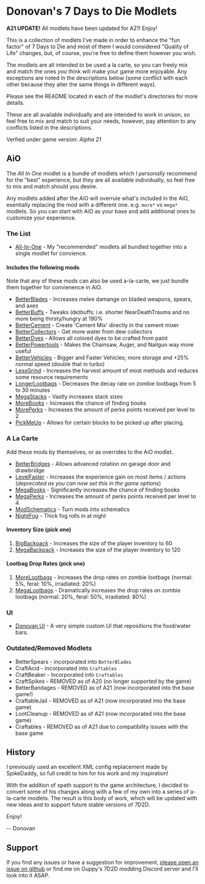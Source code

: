 # Donovan's 7 Days to Die Modlets

**A21 UPDATE!** All modlets have been updated for A21! Enjoy!

This is a collection of modlets I've made in order to enhance the "fun factor" of 7 Days to Die and most of them I would considered "Quality of Life" changes, but, of course, you're free to define them however you wish.

The modlets are all intended to be used a la carte, so you can freely mix and match the ones _you_ think will make your game more enjoyable. Any exceptions are noted in the descriptions below (some conflict with each other because they alter the same things in different ways).

Please see the README located in each of the modlet's directories for more details.

These are all available individually and are intended to work in unison, so feel free to mix and match to suit your needs, however, pay attention to any conflicts listed in the descriptions.

Verfied under game version: _Alpha 21_

## AiO

The _All In One_ modlet is a bundle of modlets which _I personally_ recommend for the "best" experience, but they are all available individually, so feel free to mix and match should you desire.

Any modlets added after the AiO will overrule what's included in the AiO, esentially replacing the mod with a different one. e.g. `more*` vs `mega*` modlets. So you can start with AiO as your base and add additional ones to customize your experience.

### The List

- [All-In-One](donovan-aio) - My "recommended" modlets all bundled together into a single modlet for convience.

#### Includes the following mods

Note that any of these mods can also be used a-la-carte, we just bundle them together for convienence in AiO.

- [BetterBlades](donovan-betterblades) - Increases melee damange on bladed weapons, spears, and axes
- [BetterBuffs](donovan-betterbuffs) - Tweaks (de)buffs; i.e. shorter NearDeathTrauma and no more being thirsty/hungry at 190%
- [BetterCement](donovan-bettercement) - Create 'Cement Mix' directly in the cement mixer
- [BetterCollectors](donovan-bettercollectors) - Get more water from dew collectors
- [BetterDyes](donovan-betterdyes) - Allows all colored dyes to be crafted from paint
- [BetterPowertools](donovan-betterpowertools) - Makes the Chainsaw, Auger, and Nailgun way more useful
- [BetterVehicles](donovan-bettervehicles) - Bigger and Faster Vehicles; more storage and +25% normal speed (double that in turbo)
- [LessGrind](donovan-lessgrind) - Increases the harvest amount of most methods and reduces some resource requirements
- [LongerLootbags](donovan-longerlootbags) - Decreases the decay rate on zombie lootbags from 5 to 30 minutes
- [MegaStacks](donovan-megastacks) - Vastly increases stack sizes
- [MoreBooks](donovan-morebooks) - Increases the chance of finding books
- [MorePerks](donovan-moreperks) - Increases the amount of perks points received per level to 2
- [PickMeUp](donovan-pickmeup) - Allows for certain blocks to be picked up after placing.

### A La Carte

Add these mods by themselves, or as overrides to the AiO modlet.

- [BetterBridges](donovan-betterbridges) - Allows advanced rotation on garage door and drawbridge
- [LevelFaster](donovan-levelfaster) - Increases the experience gain on most items / actions (_deprecated as you can now set this in the game options_)
- [MegaBooks](donovan-megabooks) - Significantly increases the chance of finding books
- [MegaPerks](donovan-megaperks) - Increases the amount of perks points received per level to 4
- [ModSchematics](donovan-modschematics) - Turn mods into schematics
- [NightFog](donovan-nightfog) - Thick fog rolls in at night

#### Inventory Size (pick one)

1. [BigBackpack](donovan-bigbackpack) - Increases the size of the player inventory to 60
2. [MegaBackpack](donovan-megabackpack) - Increases the size of the player inventory to 120

#### Lootbag Drop Rates (pick one)

1. [MoreLootbags](donovan-morelootbags) - Increases the drop rates on zombie lootbags (normal: 5%, feral: 10%, irradiated: 20%)
2. [MegaLootbags](donovan-megalootbags) - Dramatically increases the drop rates on zombie lootbags (normal: 20%, feral: 50%, irradiated: 80%)

### UI

- [Donovan UI](donovan-ui) - A very simple custom UI that repositions the food/water bars.

### Outdated/Removed Modlets

- BetterSpears - incorporated into `BetterBlades`
- CraftAcid - Incorporated into `Craftables`
- CraftBeaker - Incorporated into `Craftables`
- CraftSpikes - REMOVED as of A20 (no longer supported by the game)
- BetterBandages - REMOVED as of A21 (now incorporated into the base game!)
- CraftableJail - REMOVED as of A21 (now incorporated into the base game)
- LootCleanup - REMOVED as of A21 (now incorporated into the base game)
- Craftables - REMOVED as of A21 due to compatibility issues with the base game

## History

I previously used an excellent XML config replacement made by SpikeDaddy, so full credit to him for his work and my inspiration!

With the addition of xpath support to the game architecture, I decided to convert some of his changes along with a few of my own into a series of a-la-carte modlets. The result is this body of work, which will be updated with new ideas and to support future stable versions of 7D2D.

Enjoy!

-- Donovan

## Support

If you find any issues or have a suggestion for improvement, [please open an issue on github](https://github.com/DonovanMods/donovan-7d2d-modlets/issues) or find me on Guppy's 7D2D modding Discord server and I'll look into it ASAP.
